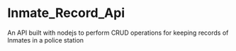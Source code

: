 # Inmate_Record_Api
An API built with nodejs to perform CRUD operations for keeping records of Inmates in a police station

